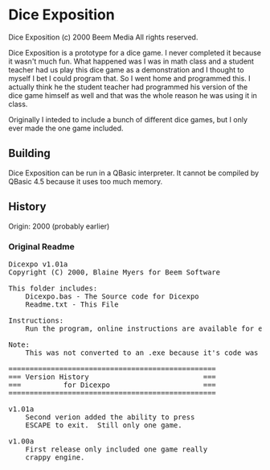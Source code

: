# Dice Exposition
Dice Exposition (c) 2000 Beem Media All rights reserved.

Dice Exposition is a prototype for a dice game. I never completed it because it
wasn't much fun. What happened was I was in math class and a student teacher had
us play this dice game as a demonstration and I thought to myself I bet I could
program that. So I went home and programmed this. I actually think he the
student teacher had programmed his version of the dice game himself as well and
that was the whole reason he was using it in class.

Originally I inteded to include a bunch of different dice games, but I only ever
made the one game included.

## Building
Dice Exposition can be run in a QBasic interpreter. It cannot be compiled by
QBasic 4.5 because it uses too much memory.

## History
Origin: 2000 (probably earlier)

### Original Readme
<pre>
Dicexpo v1.01a
Copyright (C) 2000, Blaine Myers for Beem Software

This folder includes:
	Dicexpo.bas - The Source code for Dicexpo
	Readme.txt - This File

Instructions:
	Run the program, online instructions are available for each game.

Note:
	This was not converted to an .exe because it's code was incapable of being converted.  This game will never be completed because the authors beleive it sucks.

=================================================
=== Version History                           ===
===          for Dicexpo                      ===
=================================================

v1.01a
	Second verion added the ability to press
	ESCAPE to exit.  Still only one game.

v1.00a
	First release only included one game really
	crappy engine.
</pre>
